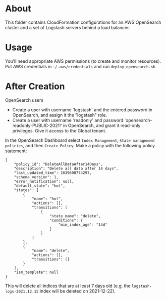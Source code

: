 # About
This folder contains CloudFormation configurations for an AWS OpenSearch cluster and a set of Logstash servers behind a load balancer.

# Usage
You'll need appropriate AWS permissions (to create and monitor resources). Put AWS credentials in `~/.aws/credentials` and run `deploy_opensearch.sh`.

# After Creation
OpenSearch users

* Create a user with username 'logstash' and the entered password in OpenSearch, and assign it the "logstash" role.
* Create a user with username 'readonly' and password 'opensearch-readonly-PUBLIC-2021!' in OpenSearch, and grant it read-only privileges. Give it access to the Global tenant.

In the OpenSearch Dashboard select `Index Management`, `State management policies`, and then `Create Policy`. Make a policy with the following policy statement:
```
{
    "policy_id": "DeleteAllDataAfter14Days",
    "description": "Delete all data after 14 days",
    "last_updated_time": 1639608774297,
    "schema_version": 1,
    "error_notification": null,
    "default_state": "hot",
    "states": [
        {
            "name": "hot",
            "actions": [],
            "transitions": [
                {
                    "state_name": "delete",
                    "conditions": {
                        "min_index_age": "14d"
                    }
                }
            ]
        },
        {
            "name": "delete",
            "actions": [],
            "transitions": []
        }
    ],
    "ism_template": null
}
```
This will delete all indices that are at least 7 days old (e.g. the `logstash-logs-2021.12.15` index will be deleted on 2021-12-22).
